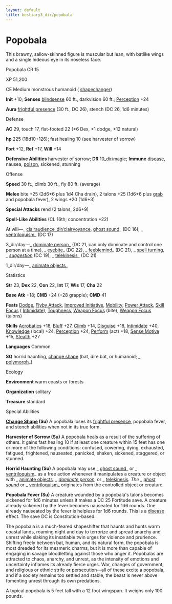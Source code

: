 ```yaml
---
layout: default
title: bestiary3_dir/popobala
---
```

# Popobala

This brawny, sallow-skinned figure is muscular but lean, with batlike wings and a single hideous eye in its noseless face.

Popobala CR 15

XP 51,200

CE Medium monstrous humanoid ( [shapechanger](../monsters_dir/creatureTypes#_shapechanger-subtype))

**Init** +10; **Senses** [blindsense](../monsters_dir/universalMonsterRules#_blindsense) 60 ft., darkvision 60 ft.; [Perception](../skills_dir/perception#_perception) +24

**Aura** [frightful presence](../monsters_dir/universalMonsterRules#_frightful-presence) (30 ft., DC 26), stench (DC 26, 1d6 minutes)

Defense

**AC** 29, touch 17, flat-footed 22 (+6 Dex, +1 dodge, +12 natural)

**hp** 225 (18d10+126); fast healing 10 (see harvester of sorrow)

**Fort** +12, **Ref** +17, **Will** +14

**Defensive Abilities** harvester of sorrow; **DR** 10_dir/magic; **Immune** [disease](../monsters_dir/universalMonsterRules#_disease-(ex-or-su)), nausea, [poison](../monsters_dir/universalMonsterRules#_poison-(ex-or-su)), sickened, stunning

Offense

**Speed** 30 ft., climb 30 ft., fly 80 ft. (average)

**Melee** bite +25 (2d6+6 plus 1d4 Cha drain), 2 talons +25 (1d6+6 plus [grab](../monsters_dir/universalMonsterRules#_grab) and popobala fever), 2 wings +20 (1d6+3)

**Special Attacks** rend (2 talons, 2d6+9)

**Spell-Like Abilities** (CL 16th; concentration +22)

At will—_ [clairaudience_dir/clairvoyance](../spells_dir/clairaudienceClairvoyance#_clairaudience-clairvoyance), [ghost sound](../spells_dir/ghostSound#_ghost-sound)_ (DC 16), _ [ventriloquism](../spells_dir/ventriloquism#_ventriloquism)_ (DC 17)

3_dir/day—_ [dominate person](../spells_dir/dominatePerson#_dominate-person)_ (DC 21, can only dominate and control one person at a time), _ [eyebite](../spells_dir/eyebite#_eyebite)_ (DC 22), _ [feeblemind](../spells_dir/feeblemind#_feeblemind)_ (DC 21), _ [spell turning](../spells_dir/spellTurning#_spell-turning)_, _ [suggestion](../spells_dir/suggestion#_suggestion)_ (DC 19), _ [telekinesis](../spells_dir/telekinesis#_telekinesis)_ (DC 21)

1_dir/day—_ [animate objects](../spells_dir/animateObjects#_animate-objects)_

Statistics

**Str** 23, **Dex** 22, **Con** 22, **Int** 17, **Wis** 17, **Cha** 22

**Base Atk** +18; **CMB** +24 (+28 grapple); **CMD** 41

**Feats** [Dodge](../feats#_dodge), [Flyby Attack](../monsters_dir/monsterFeats#_flyby-attack), [Improved Initiative](../feats#_improved-initiative), [Mobility](../feats#_mobility), [Power Attack](../feats#_power-attack), [Skill Focus](../feats#_skill-focus) ( [Intimidate](../skills_dir/intimidate#_intimidate)), [Toughness](../feats#_toughness), [Weapon Focus](../feats#_weapon-focus) (bite), [Weapon Focus](../feats#_weapon-focus) (talons)

**Skills** [Acrobatics](../skills_dir/acrobatics#_acrobatics) +18, [Bluff](../skills_dir/bluff#_bluff) +27, [Climb](../skills_dir/climb#_climb) +14, [Disguise](../skills_dir/disguise#_disguise) +18, [Intimidate](../skills_dir/intimidate#_intimidate) +40, [Knowledge](../skills_dir/knowledge#_knowledge) (local) +24, [Perception](../skills_dir/perception#_perception) +24, [Perform](../skills_dir/perform#_perform) (act) +18, [Sense Motive](../skills_dir/senseMotive#_sense-motive) +15, [Stealth](../skills_dir/stealth#_stealth) +27

**Languages** Common

**SQ** horrid haunting, [change shape](../monsters_dir/universalMonsterRules#_change-shape) (bat, dire bat, or humanoid; _ [polymorph](../spells_dir/polymorph#_polymorph)_)

Ecology

**Environment** warm coasts or forests

**Organization** solitary

**Treasure** standard

Special Abilities

**[Change Shape](../monsters_dir/universalMonsterRules#_change-shape) (Su)** A popobala loses its [frightful presence](../monsters_dir/universalMonsterRules#_frightful-presence), popobala fever, and stench abilities when not in its true form.

**Harvester of Sorrow (Su)** A popobala heals as a result of the suffering of others. It gains fast healing 10 if at least one creature within 15 feet has one or more of the following conditions: confused, cowering, dying, exhausted, fatigued, frightened, nauseated, panicked, shaken, sickened, staggered, or stunned.

**Horrid Haunting (Su)** A popobala may use _ [ghost sound](../spells_dir/ghostSound#_ghost-sound)_ or _ [ventriloquism](../spells_dir/ventriloquism#_ventriloquism)_ as a free action whenever it manipulates a creature or object with _ [animate objects](../spells_dir/animateObjects#_animate-objects)_, _ [dominate person](../spells_dir/dominatePerson#_dominate-person)_, or _ [telekinesis](../spells_dir/telekinesis#_telekinesis)_. The _ [ghost sound](../spells_dir/ghostSound#_ghost-sound)_ or _ [ventriloquism](../spells_dir/ventriloquism#_ventriloquism)_ originates from the controlled object or creature.

**Popobala Fever (Su)** A creature wounded by a popobala's talons becomes sickened for 1d6 minutes unless it makes a DC 25 Fortitude save. A creature already sickened by the fever becomes nauseated for 1d6 rounds. One already nauseated by the fever is helpless for 1d6 rounds. This is a [disease](../monsters_dir/universalMonsterRules#_disease-(ex-or-su)) effect. The save DC is Constitution-based.

The popobala is a much-feared shapeshifter that haunts and hunts warm coastal lands, roaming night and day to terrorize and spread anarchy and unrest while slaking its insatiable twin urges for violence and prurience. Shifting freely between bat, human, and its natural form, the popobala is most dreaded for its mesmeric charms, but it is more than capable of engaging in savage bloodletting against those who anger it. Popobalas are attracted to chaos, anarchy, and unrest, as the intensity of emotions and uncertainty inflames its already fierce urges. War, changes of government, and religious or ethnic strife or persecution—all of these excite a popobala, and if a society remains too settled and stable, the beast is never above fomenting unrest through its own predations.

A typical popobala is 5 feet tall with a 12 foot wingspan. It weighs only 100 pounds.

